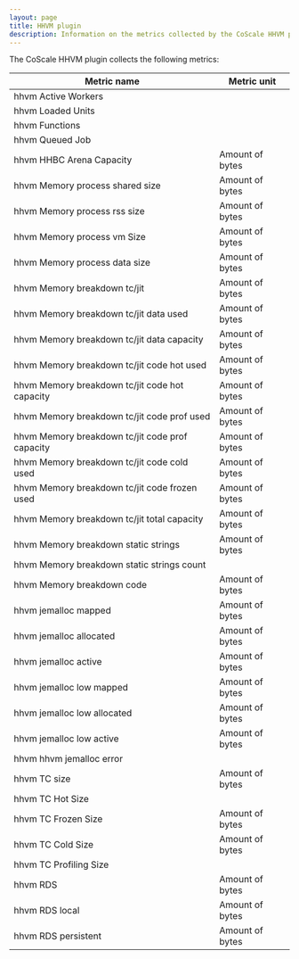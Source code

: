 ```yaml
---
layout: page
title: HHVM plugin
description: Information on the metrics collected by the CoScale HHVM plugin.
---
```


The CoScale HHVM plugin collects the following metrics:

|                    Metric name                  |       Metric unit       |
|-------------------------------------------------|-------------------------|
| hhvm Active Workers                             |                         |
| hhvm Loaded Units                               |                         |
| hhvm Functions                                  |                         |
| hhvm Queued Job                                 |                         |
| hhvm HHBC Arena Capacity                        | Amount of bytes         |
| hhvm Memory process shared size                 | Amount of bytes         |
| hhvm Memory process rss size                    | Amount of bytes         |
| hhvm Memory process vm Size                     | Amount of bytes         |
| hhvm Memory process data size                   | Amount of bytes         |
| hhvm Memory breakdown tc/jit                    | Amount of bytes         |
| hhvm Memory breakdown tc/jit data used          | Amount of bytes         |
| hhvm Memory breakdown tc/jit data capacity      | Amount of bytes         |
| hhvm Memory breakdown tc/jit code hot used      | Amount of bytes         |
| hhvm Memory breakdown tc/jit code hot capacity  | Amount of bytes         |
| hhvm Memory breakdown tc/jit code prof used     | Amount of bytes         |
| hhvm Memory breakdown tc/jit code prof capacity | Amount of bytes         |
| hhvm Memory breakdown tc/jit code cold used     | Amount of bytes         |
| hhvm Memory breakdown tc/jit code frozen used   | Amount of bytes         |
| hhvm Memory breakdown tc/jit total capacity     | Amount of bytes         |
| hhvm Memory breakdown static strings            | Amount of bytes         |
| hhvm Memory breakdown static strings count      |                         |
| hhvm Memory breakdown code                      | Amount of bytes         |
| hhvm jemalloc mapped                            | Amount of bytes         |
| hhvm jemalloc allocated                         | Amount of bytes         |
| hhvm jemalloc active                            | Amount of bytes         |
| hhvm jemalloc low mapped                        | Amount of bytes         |
| hhvm jemalloc low allocated                     | Amount of bytes         |
| hhvm jemalloc low active                        | Amount of bytes         |
| hhvm hhvm jemalloc error                        |                         |
| hhvm TC size                                    | Amount of bytes         |
| hhvm TC Hot Size                                |                         |
| hhvm TC Frozen Size                             | Amount of bytes         |
| hhvm TC Cold Size                               | Amount of bytes         |
| hhvm TC Profiling Size                          |                         |
| hhvm RDS                                        | Amount of bytes         |
| hhvm RDS local                                  | Amount of bytes         |
| hhvm RDS persistent                             | Amount of bytes         |
